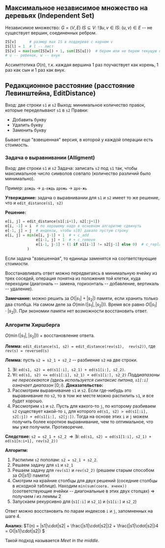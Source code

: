 ## Максимальное независимое множество на деревьях (Independent Set)

Независимое множество:
$G = (V, E)$
$IS \subseteq V : \ !\exists u, v \in IS: \ (u,v) \in E$ -- не существует вершин, соединенных ребром.

```python
IS[v]      # размер max IS в поддереве с корнем v
IS[l] = 1  # l -- лист
IS[v] = max(sum(IS[w]) + 1, sum(IS[u]))  # берем или не берем текущую вершину
# u -- ребенок, w -- внук
```
Ассимптотика $O(n)$, т.к. каждая вершина 1 раз поучаствует как корень, 1 раз как сын и 1 раз как внук.

## Редакционное расстояние (расстояние Левинштейна, EditDistance)

Вход: две строки `s1` и `s2`
Выход: минимальное количество правок, которые переделывают `s1` в `s2`
Правки:
* Добавить букву
* Удалить букву
* Заменить букву

Бывает еще "взвешенная" версия, в которой у каждой операции есть стоимость.

### Задача о выравнивании (Alligment)

Вход: две строки `s1` и `s2`
Задача: записать `s2` под `s1` так, чтобы максимальное число символов совпало (количество различий было минимально).

Пример:
`дождь` $\rightarrow$ `д-ождь`
`дрожь` $\rightarrow$ `дро-жь`

**Утверждение:** задача о выравнивании для `s1` и `s2` имеет то же решение, что и `edit_distance(s1, s2)`

**Решение:**

```python
e[i, j] = edit_distance(s1[:i+1], s2[:j+1])
e[i, -1] = i  # по хорошему надо в основном алгоритме сдвинуть
e[-1, j] = j  # индексы, чтобы s[0] давало пустую строку
e[i, j] = min(e[i, j-1] + 1  # + c_add
              e[i-1, j] + 1  # + c_remove
              e[i-1, j-1] + (1 if s1[i-1] != s2[j-1] else 0)  # c_replace
          )
```
Если задача "взвешенная", то единицы заменятся на соответствующие стоимости.

Восстанавливать ответ можно передвигаясь в минимальную ячейку из трех соседей, операция понятна из положения той клетки, куда переходим (диагональ -- замена, горизонталь -- добавление, вертикаль -- удаление).

**Замечание:** можно решить за $O(|s_1| + |s_2|)$ памяти, если хранить только два столбца. На самом деле за $O(\min(|s_1|, |s_2|))$. Время все равно $O(|s_1|\cdot|s_2|)$. При экономии памяти нет возможности восстановить ответ.

### Алгоритм Хиршберга

$O(\min(|s_1|, |s_2|))$ + восстановление ответа.

**Лемма:** `edit_distance(s1, s2) = edit_distance(rev(s1),  rev(s2))`, где `rev(s) = reversed(s)`

**Лемма:** пусть `s2 = s2_1 + s2_2` -- разбиение `s2` на две строки.
1. $\exists i:$ `ed(s1, s2) = ed(s1[:i], s2_1) + ed(s1[i:], s2_2)`.
2. $\forall i:$ `ed(s1, s2) <= ed(s1[:i], s2_1) + ed(s1[i:], s2_2)`
<i>Поддиапазоны не пересекаются (здесь используется синтаксис питона, `s1[:i]` означает диапазон</i> $[0; i)$.
**Доказательство:**
1. Рассмотрим выравнивание `s1` и `s2`. Если где-нибудь это выравнивание по `s2`, то в том же месте можно распилить `s1`, и все будет хорошо.
2. Рассмотрим `s1` и `s2`. Пусть для какого-то `j`, по которому разбиваем `s2` существует какой-то `i`, для которого `ed(s1, s2) > ed(s1[:i], s2[:j]) + ed(s1[i:], s2[j:])`. Тогда на основе этих `i` и `j` можем получить более короткое выравнивание, чем то оптимальное, что мы уже получили. Противоречие.

**Следствие:**
`s2 = s2_1 + s2_2` $\Rightarrow \exists i:$ `ed(s1, s2) = ed(s1[1:i], s2_1) + ed(s1[n:i+1], rev(s2_2))`

**Алгоритм:**
1. Распилим `s2` пополам: `s2 = s2_1 + s2_2`.
2. Решаем задачу для `s1` и `s2_1`
3. Решаем задачу для `rev(s1)` и `rev(s2_2)` (решаем старым способом за $O(|s1|)$ памяти)
4. Смотрим на крайние столбцы для двух решений (соседние столбцы в исходной таблице).
    Находим `min(sum(соотв. ячеек))` (соответствующие ячейки -- диагональные в этих двух столцах) $\Rightarrow$ получаем $i$ из леммы 2
5. Запускаем рекурсивно для (`s1[:i]` и `s2_1`) и (`s1[i:]` и `s2_2`)

Ответ можно восстановить по парам индексов `i` и `j`, запомненных на шаге 4.

**Анализ:**
$T(n) = |s1|\cdot|s2| + \frac{|s1|\cdot|s2|}2 + \frac{|s1|\cdot|s2|}4 = O(|s1|\cdot|s2|) $

Такой подход называется <i>Meet in the middle</i>.
